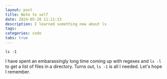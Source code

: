 ```yaml
---
layout: post
title: Note to self
date: 2024-05-28 11:11:13
description: I learned something new about ls
tags:
categories: code
tabs: true
---
```


```shell
ls -1
```

I have spent an embarassingly long time coming up with regexes and `ls -l` to get a list of files in a directory. Turns out, `ls -1` is all I needed. Let's hope I remember.
